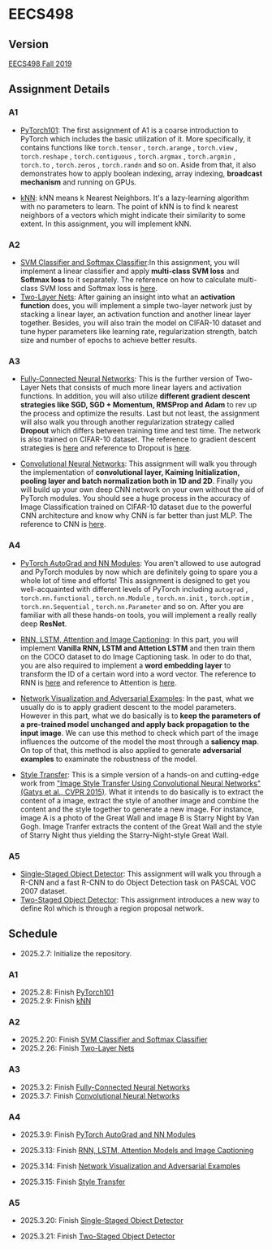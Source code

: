 # EECS498

## Version

[EECS498 Fall 2019](https://web.eecs.umich.edu/~justincj/teaching/eecs498/FA2019)

## Assignment Details

### A1

- [PyTorch101](Assignments/A1/pytorch101.ipynb): The first assignment of A1 is a coarse introduction to PyTorch which includes the basic utilization of it. More specifically, it contains functions like `torch.tensor` , `torch.arange` , `torch.view` , `torch.reshape` , `torch.contiguous` , `torch.argmax` , `torch.argmin` , `torch.to` , `torch.zeros` , `torch.randn` and so on. Aside from that, it also demonstrates how to apply boolean indexing, array indexing, **broadcast mechanism** and running on GPUs.

- [kNN](Assignments/A1/kNN.ipynb): kNN means k Nearest Neighbors. It's a lazy-learning algorithm with no parameters to learn. The point of kNN is to find k nearest neighbors of a vectors which might indicate their similarity to some extent. In this assignment, you will implement kNN.

### A2

- [SVM Classifier and Softmax Classifier](Assignments/A2/linear_classifier.ipynb):In this assignment, you will implement a linear classifier and apply **multi-class SVM loss** and **Softmax loss** to it separately. The reference on how to calculate multi-class SVM loss and Softmax loss is [here](Notes/005LinearClassifier).
- [Two-Layer Nets](Assignments/A2/two_layer_net.ipynb): After gaining an insight into what an **activation function** does, you will implement a simple two-layer network just by stacking a linear layer, an activation function and another linear layer together. Besides, you will also train the model on CIFAR-10 dataset and tune hyper parameters like learning rate, regularization strength, batch size and number of epochs to achieve better results.

### A3

- [Fully-Connected Neural Networks](Assignments/A3/fully_connected_networks.ipynb): This is the further version of Two-Layer Nets that consists of much more linear layers and activation functions. In addition, you will also utilize **different gradient descent strategies like SGD, SGD + Momentum, RMSProp and Adam** to rev up the process and optimize the results. Last but not least, the assignment will also walk you through another regularization strategy called **Dropout** which differs between training time and test time. The network is also trained on CIFAR-10 dataset. The reference to gradient descent strategies is [here](Notes/006optimization.md) and reference to Dropout is [here](Notes/010ConvolutionalNeuralNetworks.md#Dropout).

- [Convolutional Neural Networks](Assignments/A3/convolutional_networks.ipynb): This assignment will walk you through the implementation of **convolutional layer, Kaiming Initialization, pooling layer and batch normalization both in 1D and 2D**. Finally you will build up your own deep CNN network on your own without the aid of PyTorch modules. You should see a huge process in the accuracy of Image Classification trained on CIFAR-10 dataset due to the powerful CNN architecture and know why CNN is far better than just MLP. The reference to CNN is [here](Notes/010ConvolutionalNeuralNetworks.md).

### A4

- [PyTorch AutoGrad and NN Modules](Assignments/A4/pytorch_autograd_and_nn.ipynb): You aren't allowed to use autograd and PyTorch modules by now which are definitely going to spare you a whole lot of time and efforts! This assignment is designed to get you well-acquainted with different levels of PyTorch including `autograd` , `torch.nn.functional` , `torch.nn.Module` , `torch.nn.init` , `torch.optim` , `torch.nn.Sequential` , `torch.nn.Parameter` and so on. After you are familiar with all these hands-on tools, you will implement a really really deep **ResNet**.
- [RNN, LSTM, Attention and Image Captioning](Assignments/A4/rnn_lstm_attention_captioning.ipynb): In this part, you will implement **Vanilla RNN, LSTM and Attetion LSTM** and then train them on the COCO dataset to do Image Captioning task. In oder to do that, you are also required to implement a **word embedding layer** to transform the ID of a certain word into a word vector. The reference to RNN is [here](Notes/013RecurrentNeuralNetworks.md) and reference to Attention is [here](Notes/014Attention.md).

- [Network Visualization and Adversarial Examples](Assignments/A4/network_visualization.ipynb): In the past, what we usually do is to apply gradient descent to the model parameters. However in this part, what we do basically is to **keep the parameters of a pre-trained model unchanged and apply back propagation to the input image**. We can use this method to check which part of the image influences the outcome of the model the most through a **saliency map**. On top of that, this method is also applied to generate **adversarial examples** to examinate the robustness of the model.
- [Style Transfer](Assignments/A4/style_transfer.ipynb): This is a simple version of a hands-on and cutting-edge work from ["Image Style Transfer Using Convolutional Neural Networks" (Gatys et al., CVPR 2015)](https://www.cv-foundation.org/openaccess/content_cvpr_2016/papers/Gatys_Image_Style_Transfer_CVPR_2016_paper.pdf). What it intends to do basically is to extract the content of a image, extract the style of another image and combine the content and the style together to generate a new image. For instance, image A is a photo of the Great Wall and image B is Starry Night by Van Gogh. Image Tranfer extracts the content of the Great Wall and the style of Starry Night thus yielding the Starry-Night-style Great Wall.

### A5

- [Single-Staged Object Detector](Assignments/A5/single_stage_detector_yolo.ipynb): This assignment will walk you through a R-CNN and a fast R-CNN to do Object Detection task on PASCAL VOC 2007 dataset.
- [Two-Staged Object Detector](Assignments/A5/two_stage_detector_faster_rcnn.ipynb): This assignment introduces a new way to define RoI which is through a region proposal network.

## Schedule

- 2025.2.7: Initialize the repository.

### A1

- 2025.2.8: Finish [PyTorch101](Assignments/A1/pytorch101.ipynb)
- 2025.2.9: Finish [kNN](Assignments/A1/kNN.ipynb)

### A2

- 2025.2.20: Finish [SVM Classifier and Softmax Classifier](Assignments/A2/linear_classifier.ipynb)
- 2025.2.26: Finish [Two-Layer Nets](Assignments/A2/two_layer_net.ipynb)

### A3

- 2025.3.2: Finish [Fully-Connected Neural Networks](Assignments/A3/fully_connected_networks.ipynb)
- 2025.3.7: Finish [Convolutional Neural Networks](Assignments/A3/convolutional_networks.ipynb) 

### A4

- 2025.3.9: Finish [PyTorch AutoGrad and NN Modules](Assignments/A4/pytorch_autograd_and_nn.ipynb)
- 2025.3.13: Finish [RNN, LSTM, Attention Models and Image Captioning](Assignments/A4/rnn_lstm_attention_captioning.ipynb) 

- 2025.3.14: Finish [Network Visualization and Adversarial Examples](Assignments/A4/network_visualization.ipynb) 

- 2025.3.15: Finish [Style Transfer](Assignments/A4/style_transfer.ipynb) 

### A5

- 2025.3.20: Finish [Single-Staged Object Detector](Assignments/A5/single_stage_detector_yolo.ipynb) 

- 2025.3.21: Finish [Two-Staged Object Detector](Assignments/A5/two_stage_detector_faster_rcnn.ipynb) 
